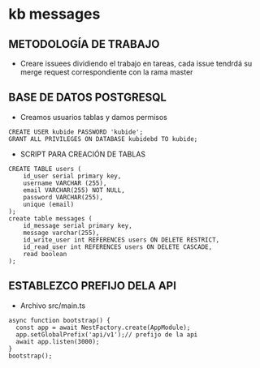 # kb messages
## METODOLOGÍA DE TRABAJO
* Creare issuees dividiendo el trabajo en tareas, cada issue tendrdá su merge request correspondiente con la rama master

## BASE DE DATOS POSTGRESQL
* Creamos usuarios tablas y damos permisos
```
CREATE USER kubide PASSWORD 'kubide';
GRANT ALL PRIVILEGES ON DATABASE kubidebd TO kubide;
```
* SCRIPT PARA CREACIÓN DE TABLAS
```
CREATE TABLE users (
    id_user serial primary key,
    username VARCHAR (255),
    email VARCHAR(255) NOT NULL,
    password VARCHAR(255),
    unique (email)
);  
create table messages (
	id_message serial primary key,
	message varchar(255),
	id_write_user int REFERENCES users ON DELETE RESTRICT,
	id_read_user int REFERENCES users ON DELETE CASCADE, 
	read boolean
);	
```

## ESTABLEZCO PREFIJO DELA API
* Archivo src/main.ts
```
async function bootstrap() {
  const app = await NestFactory.create(AppModule);
  app.setGlobalPrefix('api/v1');// prefijo de la api
  await app.listen(3000);
}
bootstrap();
```
